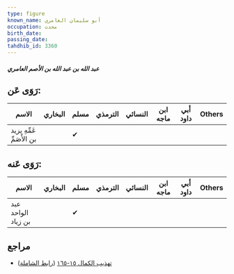 ```yaml
---
type: figure
known_name: أبو سليمان العامري
occupation: محدث
birth_date:
passing_date:
tahdhib_id: 3360
---
```

##### عبد الله بن عبد الله بن الأصم العامري

## رَوَى عَن:
| الاسم                     | البخاري | مسلم | الترمذي | النسائي | ابن ماجه | أبي داود | Others |
| ------------------------- | ------- | ---- | ------- | ------- | -------- | -------- | ------ |
| عَمِّهِ يزيد بن الأَصَمِّ |         | ✔    |         |         |          |          |        |
## رَوَى عَنه:
| الاسم              | البخاري | مسلم | الترمذي | النسائي | ابن ماجه | أبي داود | Others |
| ------------------ | ------- | ---- | ------- | ------- | -------- | -------- | ------ |
| عبد الواحد بن زياد |         | ✔    |         |         |          |          |        |
## مراجع
- [تهذيب الكمال ١٥-١٦٥](obsidian://open?vault=Tahdhib-al-Kamal&file=Figures/٣٣٦٠-عبد%20الله%20بن%20عبد%20الله%20بن%20الأصم%20العامري) ([رابط الشاملة](https://shamela.ws/book/3722/7649))